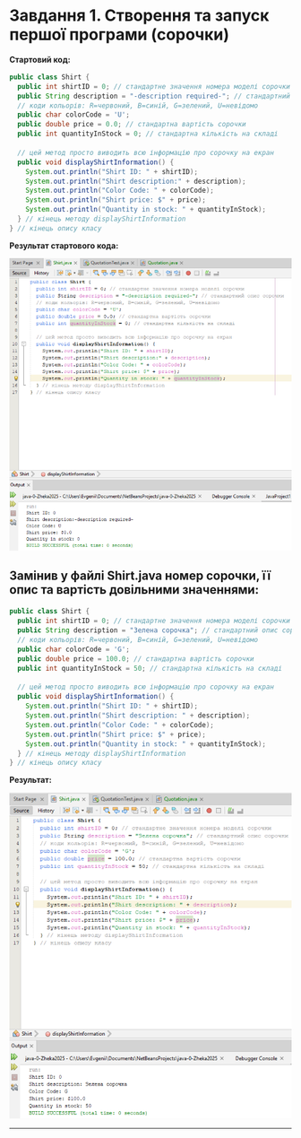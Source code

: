 # Завдання 1. Створення та запуск першої програми (сорочки)

**Стартовий код:**
``` java
public class Shirt {
  public int shirtID = 0; // стандартне значення номера моделі сорочки
  public String description = "-description required-"; // стандартний опис сорочки
  // коди кольорів: R=червоний, B=синій, G=зелений, U=невідомо
  public char colorCode = 'U';
  public double price = 0.0; // стандартна вартість сорочки
  public int quantityInStock = 0; // стандартна кількість на складі
  
  // цей метод просто виводить всю інформацію про сорочку на екран
  public void displayShirtInformation() {
    System.out.println("Shirt ID: " + shirtID);
    System.out.println("Shirt description:" + description);
    System.out.println("Color Code: " + colorCode);
    System.out.println("Shirt price: $" + price);
    System.out.println("Quantity in stock: " + quantityInStock);
  } // кінець методу displayShirtInformation
} // кінець опису класу
```

**Результат стартового кода:**

![alt-текст](https://github.com/ppc-ntu-khpi/java-0-Zheka2025/blob/main/Solution/task1.1.png?raw=true "Результат стартового кода")

## Замінив у файлі Shirt.java номер сорочки, її опис та вартість довільними значеннями:
```java
public class Shirt {
  public int shirtID = 0; // стандартне значення номера моделі сорочки
  public String description = "Зелена сорочка"; // стандартний опис сорочки
  // коди кольорів: R=червоний, B=синій, G=зелений, U=невідомо
  public char colorCode = 'G';
  public double price = 100.0; // стандартна вартість сорочки
  public int quantityInStock = 50; // стандартна кількість на складі
  
  // цей метод просто виводить всю інформацію про сорочку на екран
  public void displayShirtInformation() {
    System.out.println("Shirt ID: " + shirtID);
    System.out.println("Shirt description: " + description);
    System.out.println("Color Code: " + colorCode);
    System.out.println("Shirt price: $" + price);
    System.out.println("Quantity in stock: " + quantityInStock);
  } // кінець методу displayShirtInformation
} // кінець опису класу
```
**Результат:**

![alt-текст](https://github.com/ppc-ntu-khpi/java-0-Zheka2025/blob/main/Solution/task1.2.png?raw=true "Результат зміненого кода")

-----


